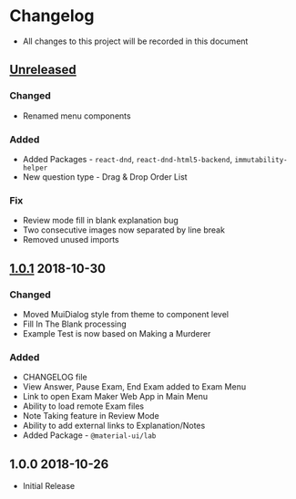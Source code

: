 # Changelog

- All changes to this project will be recorded in this document

## [Unreleased]

### Changed

- Renamed menu components

### Added

- Added Packages - `react-dnd`, `react-dnd-html5-backend`, `immutability-helper`
- New question type - Drag & Drop Order List

### Fix

- Review mode fill in blank explanation bug
- Two consecutive images now separated by line break
- Removed unused imports

## [1.0.1] 2018-10-30

### Changed

- Moved MuiDialog style from theme to component level
- Fill In The Blank processing
- Example Test is now based on Making a Murderer

### Added

- CHANGELOG file
- View Answer, Pause Exam, End Exam added to Exam Menu
- Link to open Exam Maker Web App in Main Menu
- Ability to load remote Exam files
- Note Taking feature in Review Mode
- Ability to add external links to Explanation/Notes
- Added Package - `@material-ui/lab`

## 1.0.0 2018-10-26

- Initial Release

[unreleased]: https://github.com/benjaminadk/electron-exam/compare/v1.0.0...HEAD
[1.0.1]: https://github.com/benjaminadk/electron-exam/compare/v1.0.0...v1.0.1
